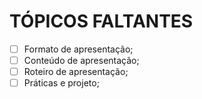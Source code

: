 # TÓPICOS FALTANTES

- [ ] Formato de apresentação;
- [ ] Conteúdo de apresentação;
- [ ] Roteiro de apresentação;
- [ ] Práticas e projeto;